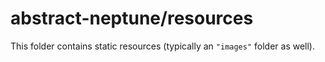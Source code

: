 # abstract-neptune/resources

This folder contains static resources (typically an `"images"` folder as well).
